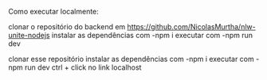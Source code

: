 Como executar localmente:

clonar o repositório do backend em https://github.com/NicolasMurtha/nlw-unite-nodejs
instalar as dependências com -npm i
executar com -npm run dev

clonar esse repositório
instalar as dependências com -npm i
executar com -npm run dev
ctrl + click no link localhost
